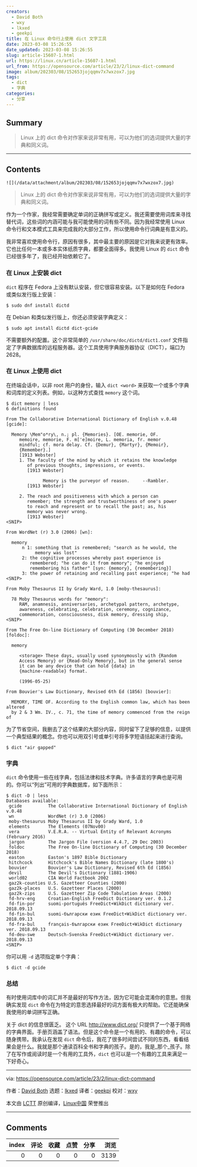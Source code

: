 ```yaml
---
creators:
  - David Both
  - wxy
  - lkxed
  - geekpi
title: 在 Linux 命令行上使用 dict 文字工具
date: 2023-03-08 15:26:55
date_updated: 2023-03-08 15:26:55
slug: article-15607-1.html
url: https://linux.cn/article-15607-1.html
url_from: https://opensource.com/article/23/2/linux-dict-command
image: album/202303/08/152653jojqqmv7x7wxzox7.jpg
tags:
  - dict
  - 字典
categories:
  - 分享
---
```


## Summary

> Linux 上的 dict 命令对作家来说非常有用，可以为他们的选词提供大量的字典和同义词。

***

<!-- more -->

## Contents

`![](/data/attachment/album/202303/08/152653jojqqmv7x7wxzox7.jpg)`

> 
> Linux 上的 dict 命令对作家来说非常有用，可以为他们的选词提供大量的字典和同义词。
> 
> 
> 

作为一个作家，我经常需要确定单词的正确拼写或定义。我还需要使用词库来寻找替代词，这些词的内涵可能与我可能使用的词有些不同。因为我经常使用 Linux 命令行和文本模式工具来完成我的大部分工作，所以使用命令行词典是有意义的。

我非常喜欢使用命令行，原因有很多，其中最主要的原因是它对我来说更有效率。它也比任何一本或多本实体纸质字典，都要全面得多。我使用 Linux 的 `dict` 命令已经很多年了，我已经开始依赖它了。

### 在 Linux 上安装 dict

`dict` 程序在 Fedora 上没有默认安装，但它很容易安装。以下是如何在 Fedora 或类似发行版上安装：

```shell
$ sudo dnf install dictd
```

在 Debian 和类似发行版上，你还必须安装字典定义：

```shell
$ sudo apt install dictd dict-gcide
```

不需要额外的配置。这个非常简单的 `/usr/share/doc/dictd/dict1.conf` 文件指定了字典数据库的远程服务器。这个工具使用字典服务器协议（DICT），端口为 2628。

### 在 Linux 上使用 dict

在终端会话中，以非 root 用户的身份，输入 `dict <word>` 来获取一个或多个字典和词库的定义列表。例如，以这种方式查找 `memory` 这个词。

```shell
$ dict memory | less
6 definitions found

From The Collaborative International Dictionary of English v.0.48 [gcide]:

  Memory \Mem"o*ry\, n.; pl. {Memories}. [OE. memorie, OF.
     memoire, memorie, F. m['e]moire, L. memoria, fr. memor
     mindful; cf. mora delay. Cf. {Demur}, {Martyr}, {Memoir},
     {Remember}.]
     [1913 Webster]
     1. The faculty of the mind by which it retains the knowledge
        of previous thoughts, impressions, or events.
        [1913 Webster]

              Memory is the purveyor of reason.     --Rambler.
        [1913 Webster]

     2. The reach and positiveness with which a person can
        remember; the strength and trustworthiness of one's power
        to reach and represent or to recall the past; as, his
        memory was never wrong.
        [1913 Webster]
<SNIP>

From WordNet (r) 3.0 (2006) [wn]:

  memory
      n 1: something that is remembered; "search as he would, the
           memory was lost"
      2: the cognitive processes whereby past experience is
         remembered; "he can do it from memory"; "he enjoyed
         remembering his father" [syn: {memory}, {remembering}]
      3: the power of retaining and recalling past experience; "he had
<SNIP>

From Moby Thesaurus II by Grady Ward, 1.0 [moby-thesaurus]:

  78 Moby Thesaurus words for "memory":
     RAM, anamnesis, anniversaries, archetypal pattern, archetype,
     awareness, celebrating, celebration, ceremony, cognizance,
     commemoration, consciousness, disk memory, dressing ship,
<SNIP>

From The Free On-line Dictionary of Computing (30 December 2018) [foldoc]:

  memory

     <storage> These days, usually used synonymously with {Random
     Access Memory} or {Read-Only Memory}, but in the general sense
     it can be any device that can hold {data} in
     {machine-readable} format.

     (1996-05-25)

From Bouvier's Law Dictionary, Revised 6th Ed (1856) [bouvier]:

  MEMORY, TIME OF. According to the English common law, which has been altered
  by 2 & 3 Wm. IV., c. 71, the time of memory commenced from the reign of
```

为了节省空间，我删去了这个结果的大部分内容，同时留下了足够的信息，以提供一个典型结果的概念。你也可以用双引号或单引号将多字短语括起来进行查询。

```shell
$ dict "air gapped"
```

### 字典

`dict` 命令使用一些在线字典，包括法律和技术字典。许多语言的字典也是可用的。你可以“列出”可用的字典数据库，如下面所示：

```shell
$ dict -D | less
Databases available:
 gcide          The Collaborative International Dictionary of English v.0.48
 wn             WordNet (r) 3.0 (2006)
 moby-thesaurus Moby Thesaurus II by Grady Ward, 1.0
 elements       The Elements (07Nov00)
 vera           V.E.R.A. -- Virtual Entity of Relevant Acronyms (February 2016)
 jargon         The Jargon File (version 4.4.7, 29 Dec 2003)
 foldoc         The Free On-line Dictionary of Computing (30 December 2018)
 easton         Easton's 1897 Bible Dictionary
 hitchcock      Hitchcock's Bible Names Dictionary (late 1800's)
 bouvier        Bouvier's Law Dictionary, Revised 6th Ed (1856)
 devil          The Devil's Dictionary (1881-1906)
 world02        CIA World Factbook 2002
 gaz2k-counties U.S. Gazetteer Counties (2000)
 gaz2k-places   U.S. Gazetteer Places (2000)
 gaz2k-zips     U.S. Gazetteer Zip Code Tabulation Areas (2000)
 fd-hrv-eng     Croatian-English FreeDict Dictionary ver. 0.1.2
 fd-fin-por     suomi-português FreeDict+WikDict dictionary ver. 2018.09.13
 fd-fin-bul     suomi-български език FreeDict+WikDict dictionary ver. 2018.09.13
 fd-fra-bul     français-български език FreeDict+WikDict dictionary ver. 2018.09.13
 fd-deu-swe     Deutsch-Svenska FreeDict+WikDict dictionary ver. 2018.09.13
<SNIP>
```

你可以用 `-d` 选项指定单个字典：

```shell
$ dict -d gcide
```

### 总结

有时使用词库中的词汇并不是最好的写作方法，因为它可能会混淆你的意思。但我确实发现 `dict` 命令在为特定的意思选择最好的词方面有极大的帮助。它还能确保我使用的单词拼写正确。

关于 dict 的信息很匮乏。 这个 URL <http://www.dict.org/> 只提供了一个基于网络的字典界面。手册页涵盖了语法。但是这个命令是一个有用的、有趣的命令，可以随身携带。我承认在发现 `dict` 命令后，我花了很多时间尝试不同的东西，看看结果会是什么。我就是那个通读百科全书和字典的孩子。是的，我是\_那个\_孩子。除了在写作或阅读时是一个有用的工具外，`dict` 也可以是一个有趣的工具来满足一下好奇心。

---

via: <https://opensource.com/article/23/2/linux-dict-command>

作者：[David Both](https://opensource.com/users/dboth) 选题：[lkxed](https://github.com/lkxed) 译者：[geekpi](https://github.com/geekpi) 校对：[wxy](https://github.com/wxy)

本文由 [LCTT](https://github.com/LCTT/TranslateProject) 原创编译，[Linux中国](https://linux.cn/) 荣誉推出

***

## Comments


|   index |   评论 |   收藏 |   点赞 |   分享 |   浏览 |
|--------:|-------:|-------:|-------:|-------:|-------:|
|       0 |      0 |      0 |      0 |      0 |   3139 |
